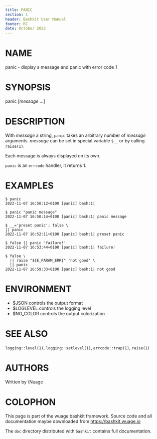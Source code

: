 ```yaml
---
title: PANIC
section: 1
header: Bashkit User Manual
footer: RC
date: October 2022
---
```


# NAME

panic - display a message and panic with error code 1

# SYNOPSIS

panic [*message* ...]

# DESCRIPTION

With *message* a string, `panic` takes an arbitrary number of *message*
arguments.
*message* can be set in special variable `$__` or by calling `raise(1)`.

Each message is always displayed on its own.

`panic` is an `errcode` handler, it returns 1.

# EXAMPLES

    $ panic
    2022-11-07 16:50:12+0100 [panic] bash:1|

    $ panic "panic message"
    2022-11-07 16:50:14+0100 [panic] bash:1| panic message

    $ __='preset panic'; false \
    || panic
    2022-11-07 16:52:11+0100 [panic] bash:1| preset panic

    $ false || panic 'failure!'
    2022-11-07 16:53:44+0100 [panic] bash:1| failure!

    $ false \
      || raise "${E_PARAM_ERR}" 'not good' \
      || panic
    2022-11-07 16:59:33+0100 [panic] bash:1| not good

# ENVIRONMENT

- $JSON controls the output format
- $LOGLEVEL controls the logging level
- $NO_COLOR controls the output colorization

# SEE ALSO

`logging::level(1)`, `logging::setlevel(1)`, `errcode::trap(1)`, `raise(1)`

# AUTHORS
Written by \\Nuage

# COLOPHON
This page is part of the wuage bashkit framework. Source code and all
documentation maybe downloaded from <https://bashkit.wuage.io>

The `doc` directory distributed with `bashkit` contains full documentation.
